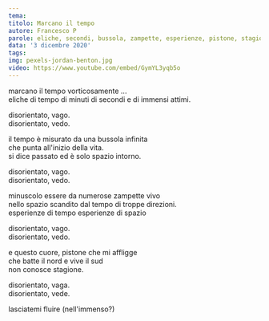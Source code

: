 ```yaml
---
tema:
titolo: Marcano il tempo
autore: Francesco P
parole: eliche, secondi, bussola, zampette, esperienze, pistone, stagione, fluire
data: '3 dicembre 2020'
tags: 
img: pexels-jordan-benton.jpg
video: https://www.youtube.com/embed/GymYL3yqb5o
---
```





marcano il tempo vorticosamente ...  
eliche di tempo di minuti di secondi e di immensi attimi.

disorientato, vago.  
disorientato, vedo.

il tempo è misurato da una bussola infinita  
che punta all'inizio della vita.  
si dice passato ed è solo spazio intorno.

disorientato, vago.  
disorientato, vedo.

minuscolo essere da numerose zampette vivo  
nello spazio scandito dal tempo di troppe direzioni.  
esperienze di tempo esperienze di spazio

disorientato, vago.  
disorientato, vedo.

e questo cuore, pistone che mi affligge  
che batte il nord e vive il sud  
non conosce stagione.  

disorientato, vaga.  
disorientato, vede.

lasciatemi fluire (nell'immenso?)

